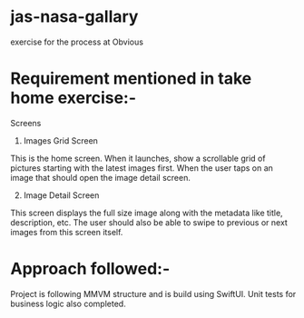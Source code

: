 # jas-nasa-gallary
exercise for the process at Obvious

# Requirement mentioned in take home exercise:-
Screens

1. Images Grid Screen

This is the home screen. When it launches, show a scrollable grid of pictures starting with the latest images first. When the user taps on an image that should open the image detail screen.

2. Image Detail Screen

This screen displays the full size image along with the metadata like title, description, etc. The user should also be able to swipe to previous or next images from this screen itself.


# Approach followed:-
Project is following MMVM structure and is build using SwiftUI. Unit tests for business logic also completed.
